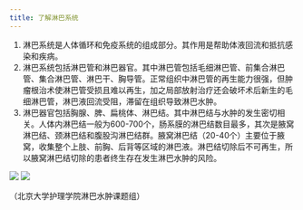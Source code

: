 ```yaml
---
title: 了解淋巴系统
---
```


1. 淋巴系统是人体循环和免疫系统的组成部分。其作用是帮助体液回流和抵抗感染和疾病。
2. 淋巴系统包括淋巴管和淋巴器官。其中淋巴管包括毛细淋巴管、前集合淋巴管、集合淋巴管、淋巴干、胸导管。正常组织中淋巴管的再生能力很强，但肿瘤根治术使淋巴管受损且难以再生，加之局部放射治疗还会破坏术后新生的毛细淋巴管，淋巴液回流受阻，滞留在组织导致淋巴水肿。
3. 淋巴器官包括胸腺、脾、扁桃体、淋巴结。其中淋巴结与水肿的发生密切相关。人体内淋巴结一般为600-700个，肠系膜的淋巴结数目最多，其次是腋窝淋巴结、颈淋巴结和腹股沟淋巴结群。腋窝淋巴结（20-40个）主要位于腋窝，收集整个上肢、前胸、后背等区域的淋巴液。淋巴结切除后不可再生，所以腋窝淋巴结切除的患者终生存在发生淋巴水肿的风险。

![](/images/1/1-1-1.png)
![](/images/1/1-1-2.png)

（北京大学护理学院淋巴水肿课题组）